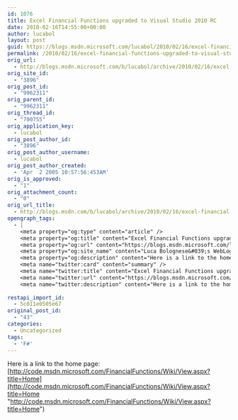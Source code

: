 ```yaml
---
id: 1076
title: Excel Financial Functions upgraded to Visual Studio 2010 RC
date: 2010-02-16T14:55:00+00:00
author: lucabol
layout: post
guid: https://blogs.msdn.microsoft.com/lucabol/2010/02/16/excel-financial-functions-upgraded-to-visual-studio-2010-rc/
permalink: /2010/02/16/excel-financial-functions-upgraded-to-visual-studio-2010-rc/
orig_url:
  - http://blogs.msdn.microsoft.com/b/lucabol/archive/2010/02/16/excel-financial-functions-upgraded-to-visual-studio-2010-rc.aspx
orig_site_id:
  - "3896"
orig_post_id:
  - "9962311"
orig_parent_id:
  - "9962311"
orig_thread_id:
  - "700755"
orig_application_key:
  - lucabol
orig_post_author_id:
  - "3896"
orig_post_author_username:
  - lucabol
orig_post_author_created:
  - 'Apr  2 2005 10:57:56:453AM'
orig_is_approved:
  - "1"
orig_attachment_count:
  - "0"
orig_url_title:
  - http://blogs.msdn.com/b/lucabol/archive/2010/02/16/excel-financial-functions-upgraded-to-visual-studio-2010-rc.aspx
opengraph_tags:
  - |
    <meta property="og:type" content="article" />
    <meta property="og:title" content="Excel Financial Functions upgraded to Visual Studio 2010 RC" />
    <meta property="og:url" content="https://blogs.msdn.microsoft.com/lucabol/2010/02/16/excel-financial-functions-upgraded-to-visual-studio-2010-rc/" />
    <meta property="og:site_name" content="Luca Bolognese&#039;s WebLog" />
    <meta property="og:description" content="Here is a link to the home page: http://code.msdn.microsoft.com/FinancialFunctions/Wiki/View.aspx?title=Home" />
    <meta name="twitter:card" content="summary" />
    <meta name="twitter:title" content="Excel Financial Functions upgraded to Visual Studio 2010 RC" />
    <meta name="twitter:url" content="https://blogs.msdn.microsoft.com/lucabol/2010/02/16/excel-financial-functions-upgraded-to-visual-studio-2010-rc/" />
    <meta name="twitter:description" content="Here is a link to the home page: http://code.msdn.microsoft.com/FinancialFunctions/Wiki/View.aspx?title=Home" />
    
restapi_import_id:
  - 5c011e0505e67
original_post_id:
  - "43"
categories:
  - Uncategorized
tags:
  - 'F#'
---
```

Here is a link to the home page: [http://code.msdn.microsoft.com/FinancialFunctions/Wiki/View.aspx?title=Home](http://code.msdn.microsoft.com/FinancialFunctions/Wiki/View.aspx?title=Home "http://code.msdn.microsoft.com/FinancialFunctions/Wiki/View.aspx?title=Home")